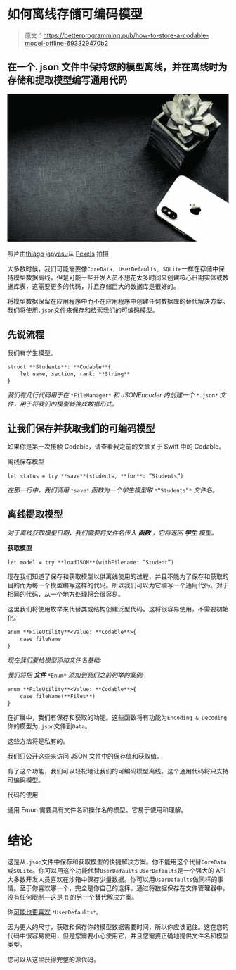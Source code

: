 # 如何离线存储可编码模型

> 原文：<https://betterprogramming.pub/how-to-store-a-codable-model-offline-693329470b2>

## 在一个. json 文件中保持您的模型离线，并在离线时为存储和提取模型编写通用代码

![](img/0b9ab1956161f93083b0a2f516743504.png)

照片由[thiago japyasu](https://www.pexels.com/@japyassu?utm_content=attributionCopyText&utm_medium=referral&utm_source=pexels)从 [Pexels](https://www.pexels.com/photo/silver-iphone-x-beside-succulent-plant-1069798/?utm_content=attributionCopyText&utm_medium=referral&utm_source=pexels) 拍摄

大多数时候，我们可能需要像`CoreData, UserDefaults, SQLite`一样在存储中保持模型数据离线，但是可能一些开发人员不想花太多时间来创建核心日期实体或数据库表，这需要更多的代码，并且存储巨大的数据库是很好的。

将模型数据保留在应用程序中而不在应用程序中创建任何数据库的替代解决方案。我们将使用`.json`文件来保存和检索我们的可编码模型。

## 先说流程

我们有学生模型。

```
struct **Students**: **Codable**{
    let name, section, rank: **String**
}
```

*我们有几行代码用于在* `*FileManager*` *和 JSONEncoder 内创建一个* `*.json*` *文件，用于将我们的模型转换成数据形式。*

## 让我们保存并获取我们的可编码模型

如果你是第一次接触 Codable，请查看我之前的文章关于 Swift 中的 Codable。

离线保存模型

`let status = try **save**(students, **for**: “Students”)`

*在那一行中，我们调用* `*save*` *函数为一个学生模型取* `*“Students”*` *文件名。*

## 离线提取模型

*对于离线获取模型日期，我们需要将文件名传入* ***函数*** *，它将返回* ***学生*** *模型。*

**获取模型**

`let model = try **loadJSON**(withFilename: “Student”)`

现在我们知道了保存和获取模型以供离线使用的过程，并且不能为了保存和获取的目的而为每一个模型编写这样的代码。所以我们可以为它编写一个通用代码。对于相同的代码，从一个地方处理将会很容易。

这里我们将使用枚举来代替类或结构创建泛型代码。这将很容易使用，不需要初始化。

```
enum **FileUtility**<Value: **Codable**>{
    case fileName
}
```

*现在我们要给模型添加文件名基础:*

*我们将把* ***文件*** `*Enum*` *添加到我们之前列举的案例:*

```
enum **FileUtility**<Value: **Codable**>{
    case fileName(**Files**)
}
```

在扩展中，我们有保存和获取的功能。这些函数将有功能为`Encoding & Decoding`你的模型为`.json`文件到`Data`。

这些方法将是私有的。

我们只公开这些来访问 JSON 文件中的保存值和获取值。

有了这个功能，我们可以轻松地让我们的可编码模型离线。这个通用代码将只支持可编码模型。

代码的使用:

通用 Emun 需要具有文件名和操作名的模型。它易于使用和理解。

# 结论

这是从`.json`文件中保存和获取模型的快捷解决方案。你不能用这个代替`CoreData`或`SQLite`。你可以用这个功能代替`UserDefaults` `UserDefaults`是一个强大的 API 大多数开发人员喜欢在沙箱中保存少量数据。你可以用`UserDefaults`做同样的事情。至于你喜欢哪一个，完全是你自己的选择。通过将数据保存在文件管理器中，没有任何限制—这是 tt 的另一个替代解决方案。

你[可能也更喜欢](https://medium.com/better-programming/userdefaults-in-swift-4-d1a278a0ec79) `*UserDefaults*`。

因为更大的尺寸，获取和保存你的模型数据需要时间，所以你应该记住。这在您的代码中很容易使用，但是您需要小心使用它，并且您需要正确地提供文件名和模型类型。

您可以从这里获得完整的源代码。